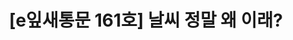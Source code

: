---
href: 'https://stib.ee/y0d3#new_tab'
title: '[e잎새통문 161호] 날씨 정말 왜 이래?'
img: '/_assets/161.jpg'
---